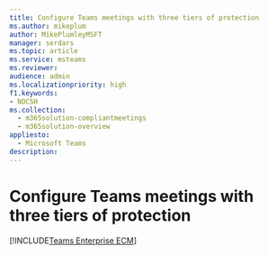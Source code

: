 ```yaml
---
title: Configure Teams meetings with three tiers of protection
ms.author: mikeplum
author: MikePlumleyMSFT
manager: serdars
ms.topic: article
ms.service: msteams
ms.reviewer: 
audience: admin
ms.localizationpriority: high
f1.keywords:
- NOCSH
ms.collection: 
  - m365solution-compliantmeetings
  - m365solution-overview
appliesto: 
  - Microsoft Teams
description: 
---
```


# Configure Teams meetings with three tiers of protection

[!INCLUDE[Teams Enterprise ECM](/includes/teams-enterprise-ecm.md)]